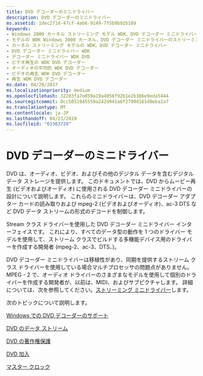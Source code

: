 ```yaml
---
title: DVD デコーダーのミニドライバー
description: DVD デコーダーのミニドライバー
ms.assetid: 1dec271d-47cf-4ab6-9149-7f5b9b92b189
keywords:
- Windows 2000 カーネル ストリーミング モデル WDK、DVD デコーダー ミニドライバー
- モデルの WDK Windows 2000 カーネル、DVD デコーダー ミニドライバーのストリーミング
- カーネル ストリーミング モデルの WDK、DVD デコーダー ミニドライバー
- DVD デコーダー ミニドライバー WDK
- デコーダー ミニドライバー WDK DVD
- ビデオ再生の WDK DVD デコーダー
- オーディオの平均的 WDK DVD デコーダー
- ビデオの再生 WDK DVD デコーダー
- 再生 WDK DVD デコーダー
ms.date: 04/20/2017
ms.localizationpriority: medium
ms.openlocfilehash: 32203fa7e859a19a4056f92b1e2b386e9eda5444
ms.sourcegitcommit: 0cc5051945559a242d941a6f2799d161d8eba2a7
ms.translationtype: MT
ms.contentlocale: ja-JP
ms.lasthandoff: 04/23/2019
ms.locfileid: "63363720"
---
```

# <a name="dvd-decoder-minidrivers"></a>DVD デコーダーのミニドライバー





DVD は、オーディオ、ビデオ、およびその他のデジタル データを含むデジタル データ ストレージを提供します。 このドキュメントでは、DVD からムービー再生 (ビデオおよびオーディオ) に使用される DVD デコーダー ミニドライバーの設計について説明します。 これらのミニドライバーは、DVD デコーダー アダプター カードの読み取りおよび mpeg-2 (ビデオおよびオーディオ)、ac-3 DTS など DVD データ ストリームの形式のデコードを制御します。

Stream クラス ドライバーを使用した DVD デコーダー ミニドライバー インターフェイスです。 これにより、すべてのデータ型の動作を 1 つのドライバー モデルを使用して、ストリーム クラスでビルドする多機能デバイス用のドライバーを作成する開発者 (mpeg-2、ac-3、DTS、)。

DVD デコーダー ミニドライバーは移植性があり、同期を提供するストリーム クラス ドライバーを使用している場合マルチプロセッサの問題点がありません。 MPEG - 2 で、オーディオ ドライバーのさまざまなモデルを使用して個別のドライバーを作成する開発者が、以前は、MIDI、およびサブピクチャします。 詳細については、次を参照してください。[ストリーミング ミニドライバー](streaming-minidrivers2.md)します。

次のトピックについて説明します。

[Windows での DVD デコーダーのサポート](dvd-decoder-support-in-windows.md)

[DVD のデータ ストリーム](dvd-data-streams.md)

[DVD の著作権保護](dvd-copyright-protection.md)

[DVD 加入](dvd-regionalization.md)

[マスター クロック](master-clock.md)

 

 




